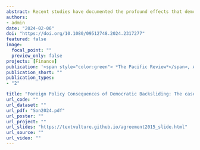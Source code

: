```yaml
---
abstract: Recent studies have documented the profound effects that democratic backsliding generates on various realms of governance. However, foreign policies remain an exception in this trend despite the notable emergence of non-traditional foreign policy positions backsliding governments around the world took in recent years. To address this gap, this paper examines South Korea’s policy toward Japan during its recent period of democratic backsliding, focusing on the making of the Comfort Women Agreement in 2015. The case study reveals that the Park Geun-hye government (2012-2017) pursued a policy position that defied social and institutional constraints. The paper suggests that this case represents how democratic backsliding can destabilize foreign policies.
authors:
- admin
date: "2024-02-06"
doi: "https://doi.org/10.1080/09512748.2024.2317277"
featured: false
image:
  focal_point: ""
  preview_only: false
projects: [Finance]
publication: '<span style="color:green"> *The Pacific Review*</span>, Accepted for Publication'
publication_short: ""
publication_types:
- "2"

title: "Foreign Policy Consequences of Democratic Backsliding: The case of the Comfort Women Agreement in 2015"
url_code: ""
url_dataset: ""
url_pdf: "Son2024.pdf"
url_poster: ""
url_project: ""
url_slides: "https://textvulture.github.io/agreement2015_slide.html"
url_source: ""
url_video: ""
---
```

